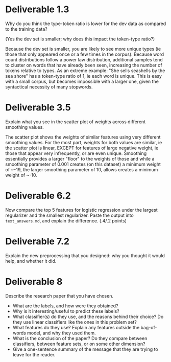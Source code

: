 # Deliverable 1.3

Why do you think the type-token ratio is lower for the dev data as compared to the training data?

(Yes the dev set is smaller; why does this impact the token-type ratio?)

Because the dev set is smaller, you are likely to see more unique types (ie those that only appeared once or a few times
in the corpus). Because word count distributions follow a power law distribution, additional samples tend to cluster
on words that have already been seen, increasing the number of tokens relative to types. As an extreme example:
"She sells seashells by the sea shore" has a token-type ratio of 1, ie each word is unique. This is easy with a small
corpus, but becomes impossible with a larger one, given the syntactical necessity of many stopwords.


# Deliverable 3.5

Explain what you see in the scatter plot of weights across different smoothing values.

The scatter plot shows the weights of similar features using very different smoothing values. For the most part, weights
for both values are similar, ie the scatter plot is linear, EXCEPT for features of large negative weight, ie those that
appear very infrequently, or are even unique. Smoothing essentially provides a larger "floor" to the weights of those
and while a smoothing parameter of 0.001 creates (on this dataset) a minimum weight of ~-19, the larger smoothing
parameter of 10, allows creates a minimum weight of ~-10.

# Deliverable 6.2

Now compare the top 5 features for logistic regression under the largest regularizer and the smallest regularizer.
Paste the output into ```text_answers.md```, and explain the difference. (.4/.2 points)


# Deliverable 7.2

Explain the new preprocessing that you designed: why you thought it would help, and whether it did.

# Deliverable 8

Describe the research paper that you have chosen.

- What are the labels, and how were they obtained?
- Why is it interesting/useful to predict these labels?  
- What classifier(s) do they use, and the reasons behind their choice? Do they use linear classifiers like the ones in this problem set?
- What features do they use? Explain any features outside the bag-of-words model, and why they used them.
- What is the conclusion of the paper? Do they compare between classifiers, between feature sets, or on some other dimension? 
- Give a one-sentence summary of the message that they are trying to leave for the reader.
